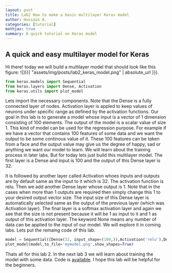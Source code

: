 ```yaml
---
layout: post
title: Lab2 How to make a basic multilayer Keras model
author: Hussain A.
categories: [tutorial]
mathjax: true
summary: A quick tutorial on Keras model
---
```







## A quick and easy multilayer model for Keras

Hi there! today we will build a multilayer model that should look like this figure:
![]({{ "assets/img/posts/lab2_keras_model.png" | absolute_url }}). 
```python
from keras.models import Sequential
from keras.layers import Dense, Activation
from keras.utils import plot_model
```


 Lets import the necessary components. Note that the Dense is a fully connected layer of nodes. Activation layer is appled to keep values of neurons under specific range as defined by the activation functions. Our goal in this lab is to generate a model whose input is a vector of 1 dimension consisting of 100 elements. The output of the model is a scalar value of size 1. This kind of model can be used for the regression purpose. For example if we have a vector that contains 100 features of some data and we want the output to be some continous value of it. These 100 features can be taken from a face and the output value may give us the degree of happy, sad or anything we want our model to learn. We will learn about the training process in later labs. But for today lets just build this multilayer model. The first layer is a Dense and input is 100 and the output of this Dense layer is 32. 
 
 
 It is followed by another layer called Activation whoes inputs and outputs are by default same as the input to it which is 32. The activation function is relu. Then we add another Dense layer whose output is 1. Note that in the cases when more than 1 outputs are required then simply change this 1 to your desired output vector size. The input size of this Dense layer is automatically selected same as the output of the previous layer (which was Activation layer). The final layer is a softmax activation layer and again we see that the size is not present because it will be 1 as input to it and 1 as output of this activation layer. The keyword None means any number of data can be applied to the input of our model. We will explore it in coming labs. Lets put the remaing code of this lab.



```python
model = Sequential([Dense(32, input_shape=(100,)),Activation('relu'),Dense(1), Activation('softmax')])
plot_model(model,to_file='mymodel.png',show_shapes=True)

```


Thats all for this lab 2. In the next lab 3 we will learn about training the model with some data. Code is [available](https://github.com/py2ai/Keras-Labs). I hope this lab will be helpful for the beginners. 
